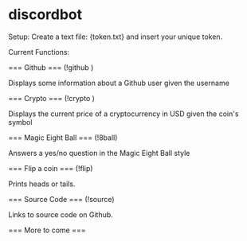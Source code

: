# discordbot

Setup:
Create a text file: {token.txt} and insert your unique token.  

Current Functions:

=== Github === (!github <username>)

Displays some information about a Github user given the username

=== Crypto === (!crypto <symbol>)

Displays the current price of a cryptocurrency in USD given the coin's symbol

=== Magic Eight Ball === (!8ball)

Answers a yes/no question in the Magic Eight Ball style

=== Flip a coin === (!flip)

Prints heads or tails.

=== Source Code === (!source)

Links to source code on Github.


=== More to come ===
